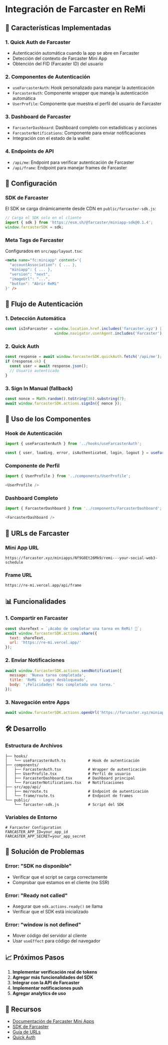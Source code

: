 # Integración de Farcaster en ReMi

## 🚀 Características Implementadas

### 1. **Quick Auth de Farcaster**
- Autenticación automática cuando la app se abre en Farcaster
- Detección del contexto de Farcaster Mini App
- Obtención del FID (Farcaster ID) del usuario

### 2. **Componentes de Autenticación**
- `useFarcasterAuth`: Hook personalizado para manejar la autenticación
- `FarcasterAuth`: Componente wrapper que maneja la autenticación automática
- `UserProfile`: Componente que muestra el perfil del usuario de Farcaster

### 3. **Dashboard de Farcaster**
- `FarcasterDashboard`: Dashboard completo con estadísticas y acciones
- `FarcasterNotifications`: Componente para enviar notificaciones
- Integración con el estado de la wallet

### 4. **Endpoints de API**
- `/api/me`: Endpoint para verificar autenticación de Farcaster
- `/api/frame`: Endpoint para manejar frames de Farcaster

## 🔧 Configuración

### SDK de Farcaster
El SDK se carga dinámicamente desde CDN en `public/farcaster-sdk.js`:

```javascript
// Carga el SDK solo en el cliente
import { sdk } from 'https://esm.sh/@farcaster/miniapp-sdk@0.1.4';
window.farcasterSDK = sdk;
```

### Meta Tags de Farcaster
Configurados en `src/app/layout.tsx`:

```html
<meta name="fc:miniapp" content='{
  "accountAssociation": { ... },
  "miniapp": { ... },
  "version": "next",
  "imageUrl": "...",
  "button": "Abrir ReMi"
}' />
```

## 📱 Flujo de Autenticación

### 1. **Detección Automática**
```javascript
const isInFarcaster = window.location.href.includes('farcaster.xyz') || 
                      window.navigator.userAgent.includes('Farcaster');
```

### 2. **Quick Auth**
```javascript
const response = await window.farcasterSDK.quickAuth.fetch('/api/me');
if (response.ok) {
  const user = await response.json();
  // Usuario autenticado
}
```

### 3. **Sign In Manual (fallback)**
```javascript
const nonce = Math.random().toString(36).substring(7);
await window.farcasterSDK.actions.signIn({ nonce });
```

## 🎯 Uso de los Componentes

### Hook de Autenticación
```javascript
import { useFarcasterAuth } from '../hooks/useFarcasterAuth';

const { user, loading, error, isAuthenticated, login, logout } = useFarcasterAuth();
```

### Componente de Perfil
```javascript
import { UserProfile } from '../components/UserProfile';

<UserProfile />
```

### Dashboard Completo
```javascript
import { FarcasterDashboard } from '../components/FarcasterDashboard';

<FarcasterDashboard />
```

## 🔗 URLs de Farcaster

### Mini App URL
```
https://farcaster.xyz/miniapps/Nf9G0Et26Mk9/remi---your-social-web3-schedule
```

### Frame URL
```
https://re-mi.vercel.app/api/frame
```

## 📊 Funcionalidades

### 1. **Compartir en Farcaster**
```javascript
const shareText = `¡Acabo de completar una tarea en ReMi! 🎉`;
await window.farcasterSDK.actions.share({
  text: shareText,
  url: 'https://re-mi.vercel.app/'
});
```

### 2. **Enviar Notificaciones**
```javascript
await window.farcasterSDK.actions.sendNotification({
  message: 'Nueva tarea completada',
  title: 'ReMi - Logro desbloqueado',
  body: '¡Felicidades! Has completado una tarea.'
});
```

### 3. **Navegación entre Apps**
```javascript
await window.farcasterSDK.actions.openUrl('https://farcaster.xyz/miniapps/...');
```

## 🛠️ Desarrollo

### Estructura de Archivos
```
├── hooks/
│   └── useFarcasterAuth.ts          # Hook de autenticación
├── components/
│   ├── FarcasterAuth.tsx            # Wrapper de autenticación
│   ├── UserProfile.tsx              # Perfil de usuario
│   ├── FarcasterDashboard.tsx       # Dashboard principal
│   └── FarcasterNotifications.tsx   # Notificaciones
├── src/app/api/
│   ├── me/route.ts                  # Endpoint de autenticación
│   └── frame/route.ts               # Endpoint de frames
└── public/
    └── farcaster-sdk.js             # Script del SDK
```

### Variables de Entorno
```env
# Farcaster Configuration
FARCASTER_APP_ID=your_app_id
FARCASTER_APP_SECRET=your_app_secret
```

## 🚨 Solución de Problemas

### Error: "SDK no disponible"
- Verificar que el script se carga correctamente
- Comprobar que estamos en el cliente (no SSR)

### Error: "Ready not called"
- Asegurar que `sdk.actions.ready()` se llama
- Verificar que el SDK está inicializado

### Error: "window is not defined"
- Mover código del servidor al cliente
- Usar `useEffect` para código del navegador

## 📈 Próximos Pasos

1. **Implementar verificación real de tokens**
2. **Agregar más funcionalidades del SDK**
3. **Integrar con la API de Farcaster**
4. **Implementar notificaciones push**
5. **Agregar analytics de uso**

## 🔗 Recursos

- [Documentación de Farcaster Mini Apps](https://miniapps.farcaster.xyz/docs)
- [SDK de Farcaster](https://github.com/farcasterxyz/miniapp-sdk)
- [Guía de URLs](https://miniapps.farcaster.xyz/docs/guides/urls)
- [Quick Auth](https://miniapps.farcaster.xyz/docs/guides/quick-auth) 